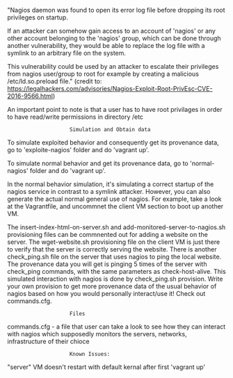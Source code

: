 "Nagios daemon was found to open its error log file before dropping its root privileges on startup.

If an attacker can somehow gain access to an account of 'nagios' or any
other account belonging to the 'nagios' group, which can be done through another vulnerability,
they would be able to replace the log file with a symlink to an arbitrary file on the system.

This vulnerability could be used by an attacker to escalate their privileges
from nagios user/group to root for example by creating a malicious 
/etc/ld.so.preload file." (credit to: https://legalhackers.com/advisories/Nagios-Exploit-Root-PrivEsc-CVE-2016-9566.html)

An important point to note is that a user has to have root privilages in order to have read/write permissions in directory /etc 


						Simulation and Obtain data
To simulate exploited behavior and consequently get its provenance data, go to 'exploite-nagios' folder and do 'vagrant up'. 

To simulate normal behavior and get its provenance data, go to 'normal-nagios' folder and do 'vagrant up'. 

In the normal behavior simulation, it's simulating a correct startup of the nagios service in contrast to a
symlink attacker. However, you can also generate the actual normal general use of nagios. For example, take
a look at the Vagrantfile, and uncommnet the client VM section to boot up another VM. 

The insert-index-html-on-server.sh and add-monitored-server-to-nagios.sh provisioning files can be commnented out for adding a website on the server. The wget-website.sh provisioning file on the client VM is just there
to verify that the server is correctly serving the website. There is another check_ping.sh file on the server 
that uses nagios to ping the local website. The provenance data you will get is pinging 5 times of the server with check_ping commands, with the same parameters as check-host-alive. This simulated interaction with nagios is done by check_ping.sh provision. Write your own provision to get more provenance data of the usual behavior of nagios based on how you would personally interact/use it! Check out commands.cfg. 


						Files 
commands.cfg - a file that user can take a look to see how they can interact with nagios which supposedly monitors the servers, networks, infrastructure of their chioce


						Known Issues: 
"server" VM doesn't restart with default kernal after first 'vagrant up'

 

